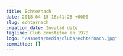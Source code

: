 ```yaml
---
title: Echternach
date: 2018-04-15 18:41:25 +0000
slug: echternach
creation_date: Invalid date
tagline: Club constitué en 1978
logo: "/assets/media/clubs/echternach.jpg"
committee: []
---
```

